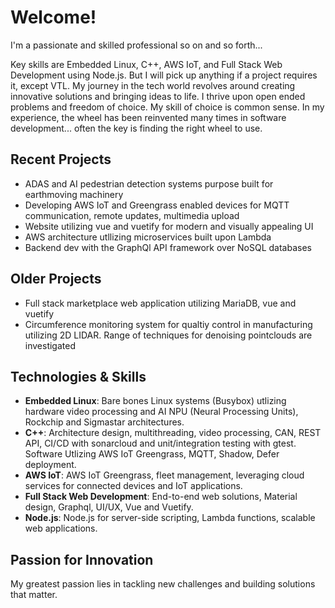 # Welcome!

I'm a passionate and skilled professional so on and so forth... 

Key skills are Embedded Linux, C++, AWS IoT, and Full Stack Web Development using Node.js. But I will pick up anything if a project requires it, except VTL. My journey in the tech world revolves around creating innovative solutions and bringing ideas to life. I thrive upon open ended problems and freedom of choice. My skill of choice is common sense. In my experience, the wheel has been reinvented many times in software development... often the key is finding the right wheel to use. 

## Recent Projects
- ADAS and AI pedestrian detection systems purpose built for earthmoving machinery
- Developing AWS IoT and Greengrass enabled devices for MQTT communication, remote updates, multimedia upload
- Website utilizing vue and vuetify for modern and visually appealing UI
- AWS architecture utllizing microservices built upon Lambda
- Backend dev with the GraphQl API framework over NoSQL databases

## Older Projects
- Full stack marketplace web application utilizing MariaDB, vue and vuetify
- Circumference monitoring system for qualtiy control in manufacturing utilizing 2D LIDAR. Range of techniques for denoising pointclouds are investigated

## Technologies & Skills
- **Embedded Linux**: Bare bones Linux systems (Busybox) utlizing hardware video processing and AI NPU (Neural Processing Units), Rockchip and Sigmastar architectures.
- **C++**: Architecture design, multithreading, video processing, CAN, REST API, CI/CD with sonarcloud and unit/integration testing with gtest. Software Utlizing AWS IoT Greengrass, MQTT, Shadow, Defer deployment.
- **AWS IoT**: AWS IoT Greengrass, fleet management, leveraging cloud services for connected devices and IoT applications.
- **Full Stack Web Development**: End-to-end web solutions, Material design, Graphql, UI/UX, Vue and Vuetify.
- **Node.js**: Node.js for server-side scripting, Lambda functions, scalable web applications.

## Passion for Innovation
My greatest passion lies in tackling new challenges and building solutions that matter.

